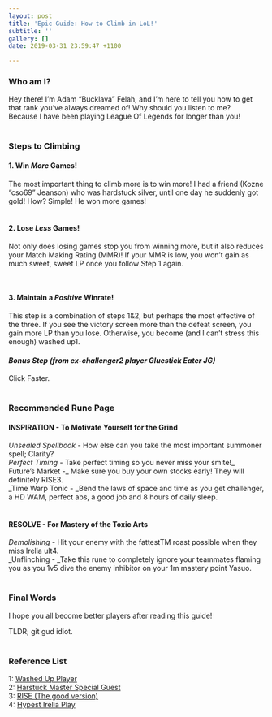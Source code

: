 ```yaml
---
layout: post
title: 'Epic Guide: How to Climb in LoL!'
subtitle: ''
gallery: []
date: 2019-03-31 23:59:47 +1100

---
```

### **Who am I?**

Hey there! I’m Adam “Bucklava” Felah, and I’m here to tell you how to get that rank you’ve always dreamed of! Why should you listen to me?  
Because I have been playing League Of Legends for longer than you!
<br><br>

### Steps to Climbing

#### 1. **Win _More_ Games!**

The most important thing to climb more is to win more! I had a friend (Kozne “cso69” Jeanson) who was hardstuck silver, until one day he suddenly got gold! How? Simple! He won more games!
<br><br>

#### 2. **Lose _Less_ Games!**

Not only does losing games stop you from winning more, but it also reduces your Match Making Rating (MMR)! If your MMR is low, you won’t gain as much sweet, sweet LP once you follow Step 1 again.

<br>

#### 3. **Maintain a _Positive_ Winrate!**

This step is a combination of steps 1&2, but perhaps the most effective of the three. If you see the victory screen more than the defeat screen, you gain more LP than you lose. Otherwise, you become (and I can’t stress this enough) washed up1.

#### **_Bonus Step (from ex-challenger2 player Gluestick Eater JG)_**

Click Faster.
<br><br>

### Recommended Rune Page

#### **INSPIRATION - To Motivate Yourself for the Grind**

_Unsealed Spellbook -_ How else can you take the most important summoner spell; Clarity?  
_Perfect Timing -_ Take perfect timing so you never miss your smite!_  
Future’s Market -_ Make sure you buy your own stocks early! They will definitely RISE3.  
_Time Warp Tonic - _Bend the laws of space and time as you get challenger, a HD WAM, perfect abs, a good job and 8 hours of daily sleep.
<br><br>

#### **RESOLVE - For Mastery of the Toxic Arts**

_Demolishing -_ Hit your enemy with the fattestTM roast possible when they miss Irelia ult4.  
_Unflinching - _Take this rune to completely ignore your teammates flaming you as you 1v5 dive the enemy inhibitor on your 1m mastery point Yasuo.
<br><br>

### Final Words

I hope you all become better players after reading this guide!

TLDR; git gud idiot.
<br><br>

### Reference List

1: [Washed Up Player  
](https://oce.op.gg/summoner/userName=nyxia+eternal)2: [Harstuck Master Special Guest  
](https://oce.op.gg/summoner/userName=minhcam123456789)3: [RISE (The good version)  
](https://www.youtube.com/watch?v=177jxGRbPgM)4: [Hypest Irelia Play](https://www.youtube.com/watch?v=LeeEQt9z70g&fbclid=IwAR219yDLqeU7xUYE92vVlPWWVdyHK82XVtans4Zhu0Up1lEnKqBHv_YxViY)